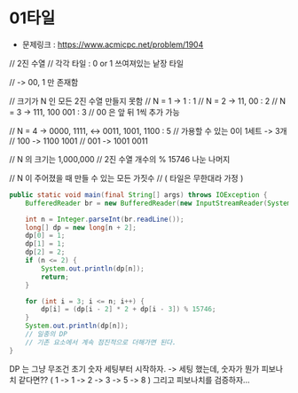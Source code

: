 # 01타일

- 문제링크 : https://www.acmicpc.net/problem/1904

// 2진 수열
// 각각 타일 : 0 or 1 쓰여져있는 낱장 타일

// -> 00, 1 만 존재함

// 크기가 N 인 모든 2진 수열 만들지 못함
// N = 1 -> 1 : 1
// N = 2 -> 11, 00 : 2
// N = 3 -> 111, 100 001 : 3
// 00 은 앞 뒤 1씩 추가 가능

// N = 4 -> 0000, 1111, <-> 0011, 1001, 1100  : 5
// 가용할 수 있는 0이 1세트 -> 3개
// 100 -> 1100 1001
// 001 -> 1001 0011

// N 의 크기는 1,000,000
// 2진 수열 개수의 % 15746 나눈 나머지

// N 이 주어졌을 때 만들 수 있는 모든 가짓수
// ( 타일은 무한대라 가정 )
```java
public static void main(final String[] args) throws IOException {
    BufferedReader br = new BufferedReader(new InputStreamReader(System.in));

    int n = Integer.parseInt(br.readLine());
    long[] dp = new long[n + 2];
    dp[0] = 1;
    dp[1] = 1;
    dp[2] = 2;
    if (n <= 2) {
        System.out.println(dp[n]);
        return;
    }

    for (int i = 3; i <= n; i++) {
        dp[i] = (dp[i - 2] * 2 + dp[i - 3]) % 15746;
    }
    System.out.println(dp[n]);
    // 일종의 DP
    // 기존 요소에서 계속 점진적으로 더해가면 된다.
}
```

DP 는 그냥 무조건 초기 숫자 세팅부터 시작하자.
-> 세팅 했는데, 숫자가 뭔가 피보나치 같다면??
( 1 -> 1 -> 2 -> 3 -> 5 -> 8 )
그리고 피보나치를 검증하자...